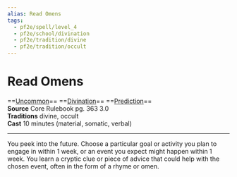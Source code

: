 ```yaml
---
alias: Read Omens
tags:
  - pf2e/spell/level_4
  - pf2e/school/divination
  - pf2e/tradition/divine
  - pf2e/tradition/occult
---
```


# Read Omens

==[Uncommon](../../../Traits/Uncommon.md)== ==[Divination](../../../Traits/Divination.md)== ==[Prediction](../../../Traits/Prediction.md)==  
__Source__ Core Rulebook pg. 363 3.0  
**Traditions** divine, occult  
**Cast** 10 minutes (material, somatic, verbal)

---

You peek into the future. Choose a particular goal or activity you plan to engage in within 1 week, or an event you expect might happen within 1 week. You learn a cryptic clue or piece of advice that could help with the chosen event, often in the form of a rhyme or omen.
